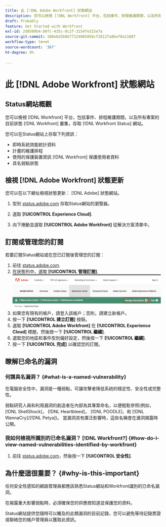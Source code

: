 ```yaml
---
title: 此 [!DNL Adobe Workfront] 狀態網站
description: 您可以檢視 [!DNL Workfront] 平台，包括事件、排程維護期間，以及所有專案的目前狀態 [!DNL Workfront] 叢集，存取 [!DNL Workfront Status] 網站。
draft: Probably
feature: Get Started with Workfront
exl-id: 2d8509b4-b0fc-435c-8c2f-3154fe152e7a
source-git-commit: 108ebd3b8677124085056cf2812fa86e70a11887
workflow-type: tm+mt
source-wordcount: '367'
ht-degree: 0%

---
```


# 此 [!DNL Adobe Workfront] 狀態網站

<!-- Audited: 1/2024 -->

## Status網站概觀

您可以檢視 [!DNL Workfront] 平台，包括事件、排程維護期間，以及所有專案的目前狀態 [!DNL Workfront] 叢集，存取 [!DNL Workfront Status] 網站。

您可以在Status網站上存取下列資訊：

* 即時系統效能統計資料
* 計畫的維護排程
* 使用的保護裝置資訊 [!DNL Workfront] 保護使用者資料
* 具名弱點狀態

## 檢視 [!DNL Adobe Workfront] 狀態更新

您可以在以下網址檢視狀態更新： [!DNL Adobe] 狀態網站。

1. 型別 [status.adobe.com](https://status.adobe.com/) 存取Status網站的瀏覽器。

1. 選取 **[!UICONTROL Experience Cloud]**.
1. 向下捲動並選取 **[!UICONTROL Adobe Workfront]** 從解決方案清單中。

## 訂閱或管理您的訂閱

若要訂閱Status網站或在您已訂閱後管理您的訂閱：

1. 前往 [status.adobe.com](https://status.adobe.com/).
1. 在狀態列中，選取 **[!UICONTROL 管理訂閱]**.
   ![](assets/manage-subs.png)
1. 如果您有現有的帳戶，請登入該帳戶；否則，請建立新帳戶。
1. 按一下 **[!UICONTROL 建立訂閱]** 按鈕。
1. 選取 **[!UICONTROL Adobe Workfront]** 在 **[!UICONTROL Experience Cloud]** 標題，然後按一下 **[!UICONTROL 繼續]**.
1. 選取您的地區和事件型別偏好設定，然後按一下 **[!UICONTROL 繼續]**.
1. 按一下 **[!UICONTROL 完成]** 以確認您的訂閱。

## 瞭解已命名的漏洞

### 何謂具名漏洞？ {#what-is-a-named-vulnerability}

在電腦安全性中，漏洞是一種弱點，可讓攻擊者降低系統的穩定性、安全性或完整性。

弱點研究人員和利用漏洞的創造者在內部為其專案命名，以便輕鬆參照(例如， [!DNL ShellShock]， [!DNL Heartbleed]， [!DNL POODLE]、和 [!DNL WannaCry]/[!DNL Petya])。 當漏洞具有廣泛影響時，這些名稱會在漏洞揭露時公開。

### 我如何檢視所識別的已命名漏洞？ [!DNL Workfront?] {#how-do-i-view-named-vulnerabilities-identified-by-workfront}

1. 前往  [status.adobe.com](https://status.adobe.com/)，然後按一下 **[!UICONTROL 安全性]**.

## 為什麼這很重要？ {#why-is-this-important}

任何安全性感知的網路管理員都應該熟悉Status網站和Workfront識別的已命名漏洞。

在揭露重大影響弱點時，必須確保您的供應商知道並保護您的資料。

Status網站提供您隨時可以觸及的此類漏洞的目前記錄，您可以避免等待記錄票證或聯絡您的帳戶管理員以獲取此資訊。
